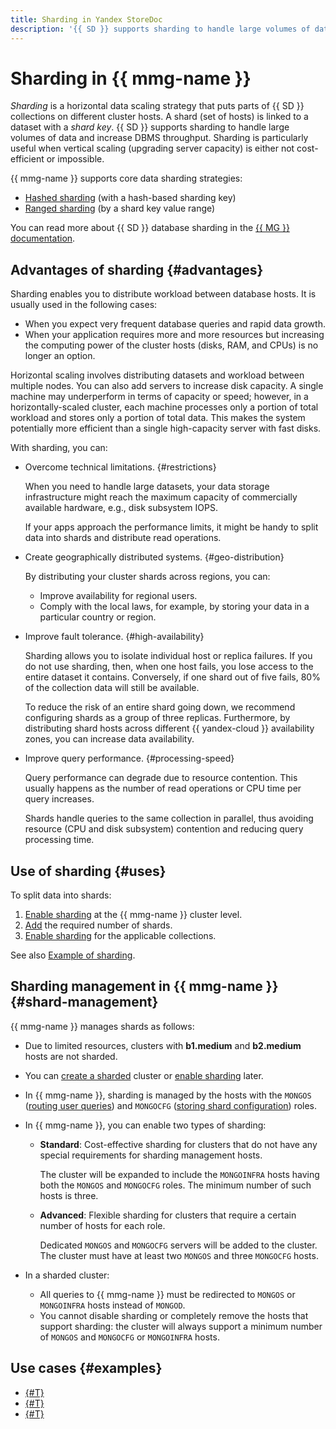 ```yaml
---
title: Sharding in Yandex StoreDoc
description: '{{ SD }} supports sharding to handle large volumes of data and increase DBMS throughput. Sharding can be of particular use when vertical scaling (server capacity upgrade) is either uneconomical or impossible. {{ mmg-name }} supports the main data sharding strategies: hashed sharding (with a hash-based shard key) and ranged sharding (based on a value range).'
---
```


# Sharding in {{ mmg-name }}

_Sharding_ is a horizontal data scaling strategy that puts parts of {{ SD }} collections on different cluster hosts. A shard (set of hosts) is linked to a dataset with a _shard key_. {{ SD }} supports sharding to handle large volumes of data and increase DBMS throughput. Sharding is particularly useful when vertical scaling (upgrading server capacity) is either not cost-efficient or impossible.

{{ mmg-name }} supports core data sharding strategies:
 
 * [Hashed sharding](https://docs.mongodb.com/manual/core/hashed-sharding/) (with a hash-based sharding key)
 * [Ranged sharding](https://docs.mongodb.com/manual/core/ranged-sharding/) (by a shard key value range)

You can read more about {{ SD }} database sharding in the [{{ MG }} documentation](https://docs.mongodb.com/manual/sharding/#sharded-cluster).

## Advantages of sharding {#advantages}

Sharding enables you to distribute workload between database hosts. It is usually used in the following cases:
- When you expect very frequent database queries and rapid data growth.
- When your application requires more and more resources but increasing the computing power of the cluster hosts (disks, RAM, and CPUs) is no longer an option.

Horizontal scaling involves distributing datasets and workload between multiple nodes. You can also add servers to increase disk capacity. A single machine may underperform in terms of capacity or speed; however, in a horizontally-scaled cluster, each machine processes only a portion of total workload and stores only a portion of total data. This makes the system potentially more efficient than a single high-capacity server with fast disks.

With sharding, you can:
- Overcome technical limitations. {#restrictions}

  When you need to handle large datasets, your data storage infrastructure might reach the maximum capacity of commercially available hardware, e.g., disk subsystem IOPS.

  If your apps approach the performance limits, it might be handy to split data into shards and distribute read operations.

- Create geographically distributed systems. {#geo-distribution}

  By distributing your cluster shards across regions, you can:
  - Improve availability for regional users.
  - Comply with the local laws, for example, by storing your data in a particular country or region.

- Improve fault tolerance. {#high-availability}
  
  Sharding allows you to isolate individual host or replica failures. If you do not use sharding, then, when one host fails, you lose access to the entire dataset it contains. Conversely, if one shard out of five fails, 80% of the collection data will still be available.

  To reduce the risk of an entire shard going down, we recommend configuring shards as a group of three replicas. Furthermore, by distributing shard hosts across different {{ yandex-cloud }} availability zones, you can increase data availability.
  
- Improve query performance. {#processing-speed} 

  Query performance can degrade due to resource contention. This usually happens as the number of read operations or CPU time per query increases.

  Shards handle queries to the same collection in parallel, thus avoiding resource (CPU and disk subsystem) contention and reducing query processing time.


## Use of sharding {#uses}

To split data into shards:
1. [Enable sharding](../operations/shards.md#enable) at the {{ mmg-name }} cluster level.
1. [Add](../operations/shards.md#add-shard) the required number of shards.
1. [Enable sharding](../tutorials/sharding.md#enable) for the applicable collections.

See also [Example of sharding](../tutorials/sharding.md#example).


## Sharding management in {{ mmg-name }} {#shard-management}

{{ mmg-name }} manages shards as follows:

- Due to limited resources, clusters with **b1.medium** and **b2.medium** hosts are not sharded.

- You can [create a sharded](../operations/cluster-create.md#creating-a-sharded-cluster) cluster or [enable sharding](../operations/shards.md#enable) later.

- In {{ mmg-name }}, sharding is managed by the hosts with the `MONGOS` ([routing user queries](https://docs.mongodb.com/manual/core/sharded-cluster-query-router/)) and `MONGOCFG` ([storing shard configuration](https://docs.mongodb.com/manual/core/sharded-cluster-config-servers/)) roles.

- In {{ mmg-name }}, you can enable two types of sharding:
  - **Standard**: Cost-effective sharding for clusters that do not have any special requirements for sharding management hosts.
  
    The cluster will be expanded to include the `MONGOINFRA` hosts having both the `MONGOS` and `MONGOCFG` roles. The minimum number of such hosts is three.
    
  - **Advanced**: Flexible sharding for clusters that require a certain number of hosts for each role.
  
    Dedicated `MONGOS` and `MONGOCFG` servers will be added to the cluster. The cluster must have at least two `MONGOS` and three `MONGOCFG` hosts.
    
- In a sharded cluster:
  - All queries to {{ mmg-name }} must be redirected to `MONGOS` or `MONGOINFRA` hosts instead of `MONGOD`.
  - You cannot disable sharding or completely remove the hosts that support sharding: the cluster will always support a minimum number of `MONGOS` and `MONGOCFG` or `MONGOINFRA` hosts.

## Use cases {#examples}

* [{#T}](../tutorials/storedoc-migration-with-data-transfer)
* [{#T}](../tutorials/storedoc-versions)
* [{#T}](../tutorials/sharding.md)
